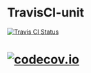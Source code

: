 # TravisCI-unit
[ ![Travis CI Status](https://travis-ci.org/soloveshare/TravisCI-unit.svg?branch=master)](https://travis-ci.org/soloveshare/TravisCI-unit)   
# [![codecov.io](https://codecov.io/github/GaojingComponent/BGSingleSelector/coverage.svg?branch=master)](https://codecov.io/github/GaojingComponent/BGSingleSelector?branch=master)
